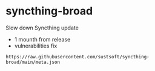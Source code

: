 # syncthing-broad
Slow down Syncthing update
* 1 mounth from release
* vulnerabilities fix

`https://raw.githubusercontent.com/sustsoft/syncthing-broad/main/meta.json`
